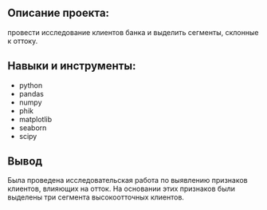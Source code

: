 ## Описание проекта: 
провести исследование клиентов банка и выделить сегменты, склонные к оттоку. 
## Навыки и инструменты:
- python
- pandas
- numpy
- phik
- matplotlib
- seaborn
- scipy
## Вывод
Была проведена исследовательская работа по выявлению признаков клиентов, влияющих на отток. На основании этих признаков были выделены три сегмента высокоотточных клиентов.

